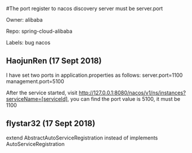 #The port register to nacos discovery server must be server.port

Owner: alibaba

Repo: spring-cloud-alibaba

Labels: bug nacos 

## HaojunRen (17 Sept 2018)

I have set two ports in application.properties as follows:
server.port=1100
management.port=5100

After the service started, visit http://127.0.0.1:8080/nacos/v1/ns/instances?serviceName=[serviceId], you can find the port value is 5100, it must be 1100

## flystar32 (17 Sept 2018)

extend AbstractAutoServiceRegistration instead of implements AutoServiceRegistration

